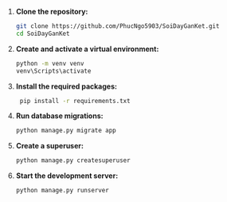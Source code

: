 1. **Clone the repository:**
    ```bash
    git clone https://github.com/PhucNgo5903/SoiDayGanKet.git
    cd SoiDayGanKet
    ```

2. **Create and activate a virtual environment:**
    ```bash
    python -m venv venv
    venv\Scripts\activate
    ```

3. **Install the required packages:**
   ```bash
    pip install -r requirements.txt
   ```
   
5. **Run database migrations:**
    ```bash
    python manage.py migrate app
    ```

6. **Create a superuser:**
    ```bash
    python manage.py createsuperuser
    ```

7. **Start the development server:**
    ```bash
    python manage.py runserver
    ```
